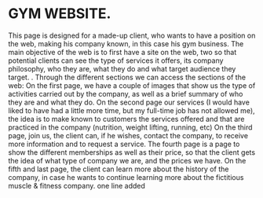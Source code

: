 # GYM WEBSITE.

This page is designed for a made-up client, who wants to have a position on the web, making his company known, in this case his gym business.
The main objective of the web is to first have a site on the web, two so that potential clients can see the type of services it offers, its company philosophy, who they are, what they do and what target audience they target. .
Through the different sections we can access the sections of the web:
On the first page, we have a couple of images that show us the type of activities carried out by the company, as well as a brief summary of who they are and what they do.
On the second page our services (I would have liked to have had a little more time, but my full-time job has not allowed me), the idea is to make known to customers the services offered and that are practiced in the company (nutrition, weight lifting, running, etc)
On the third page, join us, the client can, if he wishes, contact the company, to receive more information and to request a service.
The fourth page is a page to show the different memberships as well as their price, so that the client gets the idea of ​​what type of company we are, and the prices we have.
On the fifth and last page, the client can learn more about the history of the company, in case he wants to continue learning more about the fictitious muscle & fitness company.
one line added
